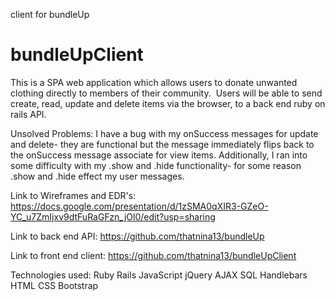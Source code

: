 client for bundleUp
# bundleUpClient
This is a SPA web application which allows users to donate unwanted clothing directly to members of their community.  Users will be able to send create, read, update and delete items via the browser, to a back end ruby on rails API.

Unsolved Problems: I have a bug with my onSuccess messages for update and delete- they are functional but the message immediately flips back to the onSuccess message associate for view items. Additionally, I ran into some difficulty with my .show and .hide functionality- for some reason .show and .hide effect my user messages. 

Link to Wireframes and EDR's: 
https://docs.google.com/presentation/d/1zSMA0qXIR3-GZeO-YC_u7ZmIjxv9dtFuRaGFzn_jOl0/edit?usp=sharing

Link to back end API: https://github.com/thatnina13/bundleUp

Link to front end client: https://github.com/thatnina13/bundleUpClient


Technologies used:
Ruby Rails
JavaScript
jQuery
AJAX
SQL
Handlebars
HTML
CSS
Bootstrap

